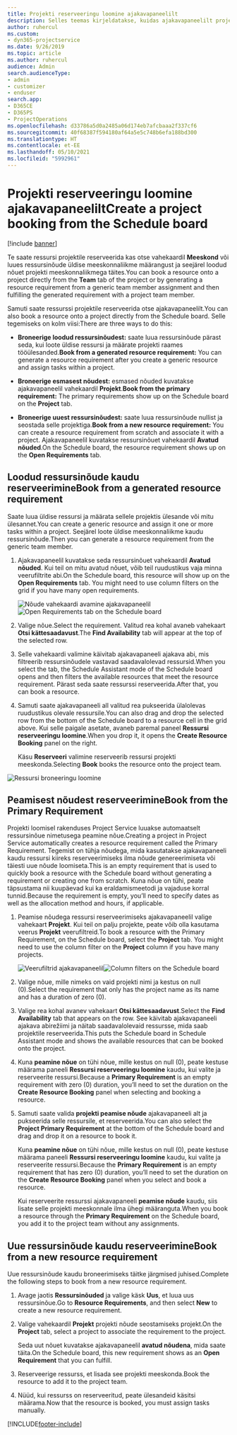 ```yaml
---
title: Projekti reserveeringu loomine ajakavapaneelilt
description: Selles teemas kirjeldatakse, kuidas ajakavapaneelilt projekti reserveeringut luua.
author: ruhercul
ms.custom:
- dyn365-projectservice
ms.date: 9/26/2019
ms.topic: article
ms.author: ruhercul
audience: Admin
search.audienceType:
- admin
- customizer
- enduser
search.app:
- D365CE
- D365PS
- ProjectOperations
ms.openlocfilehash: d33786a5d0a2485a06d174eb7afcbaaa2f337cf6
ms.sourcegitcommit: 40f68387f594180af64a5e5c748b6efa188bd300
ms.translationtype: HT
ms.contentlocale: et-EE
ms.lasthandoff: 05/10/2021
ms.locfileid: "5992961"
---
```

# <a name="create-a-project-booking-from-the-schedule-board"></a><span data-ttu-id="904b1-103">Projekti reserveeringu loomine ajakavapaneelilt</span><span class="sxs-lookup"><span data-stu-id="904b1-103">Create a project booking from the Schedule board</span></span>

[!include [banner](../includes/psa-now-project-operations.md)]

<span data-ttu-id="904b1-104">Te saate ressursi projektile reserveerida kas otse vahekaardil **Meeskond** või luues ressursinõude üldise meeskonnaliikme määrangust ja seejärel loodud nõuet projekti meeskonnaliikmega täites.</span><span class="sxs-lookup"><span data-stu-id="904b1-104">You can book a resource onto a project directly from the **Team** tab of the project or by generating a resource requirement from a generic team member assignment and then fulfilling the generated requirement with a project team member.</span></span>

<span data-ttu-id="904b1-105">Samuti saate ressurssi projektile reserveerida otse ajakavapaneelilt.</span><span class="sxs-lookup"><span data-stu-id="904b1-105">You can also book a resource onto a project directly from the Schedule board.</span></span> <span data-ttu-id="904b1-106">Selle tegemiseks on kolm viisi:</span><span class="sxs-lookup"><span data-stu-id="904b1-106">There are three ways to do this:</span></span>

- <span data-ttu-id="904b1-107">**Broneerige loodud ressursinõudest:** saate luua ressursinõude pärast seda, kui loote üldise ressursi ja määrate projekti raames tööülesanded.</span><span class="sxs-lookup"><span data-stu-id="904b1-107">**Book from a generated resource requirement:** You can generate a resource requirement after you create a generic resource and assign tasks within a project.</span></span>

- <span data-ttu-id="904b1-108">**Broneerige esmasest nõudest:** esmased nõuded kuvatakse ajakavapaneelil vahekaardil **Projekt**.</span><span class="sxs-lookup"><span data-stu-id="904b1-108">**Book from the primary requirement:** The primary requirements show up on the Schedule board on the **Project** tab.</span></span> 

- <span data-ttu-id="904b1-109">**Broneerige uuest ressursinõudest:** saate luua ressursinõude nullist ja seostada selle projektiga.</span><span class="sxs-lookup"><span data-stu-id="904b1-109">**Book from a new resource requirement:** You can create a resource requirement from scratch and associate it with a project.</span></span> <span data-ttu-id="904b1-110">Ajakavapaneelil kuvatakse ressursinõuet vahekaardil **Avatud nõuded**.</span><span class="sxs-lookup"><span data-stu-id="904b1-110">On the Schedule board, the resource requirement shows up on the **Open Requirements** tab.</span></span>

## <a name="book-from-a-generated-resource-requirement"></a><span data-ttu-id="904b1-111">Loodud ressursinõude kaudu reserveerimine</span><span class="sxs-lookup"><span data-stu-id="904b1-111">Book from a generated resource requirement</span></span>

<span data-ttu-id="904b1-112">Saate luua üldise ressursi ja määrata sellele projektis ülesande või mitu ülesannet.</span><span class="sxs-lookup"><span data-stu-id="904b1-112">You can create a generic resource and assign it one or more tasks within a project.</span></span> <span data-ttu-id="904b1-113">Seejärel loote üldise meeskonnaliikme kaudu ressursinõude.</span><span class="sxs-lookup"><span data-stu-id="904b1-113">Then you can generate a resource requirement from the generic team member.</span></span> 

1.  <span data-ttu-id="904b1-114">Ajakavapaneelil kuvatakse seda ressursinõuet vahekaardil **Avatud nõuded**. Kui teil on mitu avatud nõuet, võib teil ruudustikus vaja minna veerufiltrite abi.</span><span class="sxs-lookup"><span data-stu-id="904b1-114">On the Schedule board, this resource will show up on the **Open Requirements** tab. You might need to use column filters on the grid if you have many open requirements.</span></span> 

    <span data-ttu-id="904b1-115">![Nõude vahekaardi avamine ajakavapaneelil](media/FAQ-Project-Booking-Schedule-Board-1.png "Kuvatõmmis reserveeringute ja määrangute tabelist")</span><span class="sxs-lookup"><span data-stu-id="904b1-115">![Open Requirements tab on the Schedule board](media/FAQ-Project-Booking-Schedule-Board-1.png "Screenshot of bookings and assignments table")</span></span>

2. <span data-ttu-id="904b1-116">Valige nõue.</span><span class="sxs-lookup"><span data-stu-id="904b1-116">Select the requirement.</span></span> <span data-ttu-id="904b1-117">Valitud rea kohal avaneb vahekaart **Otsi kättesaadavust**.</span><span class="sxs-lookup"><span data-stu-id="904b1-117">The **Find Availability** tab will appear at the top of the selected row.</span></span>
 
3. <span data-ttu-id="904b1-118">Selle vahekaardi valimine käivitab ajakavapaneeli ajakava abi, mis filtreerib ressursinõudele vastavad saadavalolevad ressursid.</span><span class="sxs-lookup"><span data-stu-id="904b1-118">When you select the tab, the Schedule Assistant mode of the Schedule board opens and then filters the available resources that meet the resource requirement.</span></span> <span data-ttu-id="904b1-119">Pärast seda saate ressurssi reserveerida.</span><span class="sxs-lookup"><span data-stu-id="904b1-119">After that, you can book a resource.</span></span>

4. <span data-ttu-id="904b1-120">Samuti saate ajakavapaneeli all valitud rea pukseerida ülalolevas ruudustikus olevale ressursile.</span><span class="sxs-lookup"><span data-stu-id="904b1-120">You can also drag and drop the selected row from the bottom of the Schedule board to a resource cell in the grid above.</span></span> <span data-ttu-id="904b1-121">Kui selle paigale asetate, avaneb paremal paneel **Ressursi reserveeringu loomine**.</span><span class="sxs-lookup"><span data-stu-id="904b1-121">When you drop it, it opens the **Create Resource Booking** panel on the right.</span></span>

    <span data-ttu-id="904b1-122">Käsu **Reserveeri** valimine reserveerib ressursi projekti meeskonda.</span><span class="sxs-lookup"><span data-stu-id="904b1-122">Selecting **Book** books the resource onto the project team.</span></span>

![Ressursi broneeringu loomine](media/FAQ-Project-Booking-Schedule-Board-6.png "")
 

## <a name="book-from-the-primary-requirement"></a><span data-ttu-id="904b1-124">Peamisest nõudest reserveerimine</span><span class="sxs-lookup"><span data-stu-id="904b1-124">Book from the Primary Requirement</span></span>

<span data-ttu-id="904b1-125">Projekti loomisel rakenduses Project Service luuakse automaatselt ressursinõue nimetusega peamine nõue.</span><span class="sxs-lookup"><span data-stu-id="904b1-125">Creating a project in Project Service automatically creates a resource requirement called the Primary Requirement.</span></span> <span data-ttu-id="904b1-126">Tegemist on tühja nõudega, mida kasutatakse ajakavapaneeli kaudu ressursi kiireks reserveerimiseks ilma nõude genereerimiseta või täiesti uue nõude loomiseta.</span><span class="sxs-lookup"><span data-stu-id="904b1-126">This is an empty requirement that is used to quickly book a resource with the Schedule board without generating a requirement or creating one from scratch.</span></span> <span data-ttu-id="904b1-127">Kuna nõue on tühi, peate täpsustama nii kuupäevad kui ka eraldamismeetodi ja vajaduse korral tunnid.</span><span class="sxs-lookup"><span data-stu-id="904b1-127">Because the requirement is empty, you’ll need to specify dates as well as the allocation method and hours, if applicable.</span></span> 

1. <span data-ttu-id="904b1-128">Peamise nõudega ressursi reserveerimiseks ajakavapaneelil valige vahekaart **Projekt**. Kui teil on palju projekte, peate võib olla kasutama veerus **Projekt** veerufiltreid.</span><span class="sxs-lookup"><span data-stu-id="904b1-128">To book a resource with the Primary Requirement, on the Schedule board, select the **Project** tab. You might need to use the column filter on the **Project** column if you have many projects.</span></span>

   <span data-ttu-id="904b1-129">![Veerufiltrid ajakavapaneelil](media/FAQ-Project-Booking-Schedule-Board-2.png "Kuvatõmmis reserveeringute ja määrangute tabelist")</span><span class="sxs-lookup"><span data-stu-id="904b1-129">![Column filters on the Schedule board](media/FAQ-Project-Booking-Schedule-Board-2.png "Screenshot of bookings and assignments table")</span></span>

2. <span data-ttu-id="904b1-130">Valige nõue, mille nimeks on vaid projekti nimi ja kestus on null (0).</span><span class="sxs-lookup"><span data-stu-id="904b1-130">Select the requirement that only has the project name as its name and has a duration of zero (0).</span></span>

3. <span data-ttu-id="904b1-131">Valige rea kohal avanev vahekaart **Otsi kättesaadavust**.</span><span class="sxs-lookup"><span data-stu-id="904b1-131">Select the **Find Availability** tab that appears on the row.</span></span> <span data-ttu-id="904b1-132">See käivitab ajakavapaneeli ajakava abirežiimi ja näitab saadavalolevaid ressursse, mida saab projektile reserveerida.</span><span class="sxs-lookup"><span data-stu-id="904b1-132">This puts the Schedule board in Schedule Assistant mode and shows the available resources that can be booked onto the project.</span></span>

4. <span data-ttu-id="904b1-133">Kuna **peamine nõue** on tühi nõue, mille kestus on null (0), peate kestuse määrama paneeli **Ressursi reserveeringu loomine** kaudu, kui valite ja reserveerite ressursi.</span><span class="sxs-lookup"><span data-stu-id="904b1-133">Because a **Primary Requirement** is an empty requirement with zero (0) duration, you’ll need to set the duration on the **Create Resource Booking** panel when selecting and booking a resource.</span></span>

5. <span data-ttu-id="904b1-134">Samuti saate valida **projekti peamise nõude** ajakavapaneeli alt ja pukseerida selle ressursile, et reserveerida.</span><span class="sxs-lookup"><span data-stu-id="904b1-134">You can also select the **Project Primary Requirement** at the bottom of the Schedule board and drag and drop it on a resource to book it.</span></span>
 
    <span data-ttu-id="904b1-135">Kuna **peamine nõue** on tühi nõue, mille kestus on null (0), peate kestuse määrama paneeli **Ressursi reserveeringu loomine** kaudu, kui valite ja reserveerite ressursi.</span><span class="sxs-lookup"><span data-stu-id="904b1-135">Because the **Primary Requirement** is an empty requirement that has zero (0) duration, you’ll need to set the duration on the **Create Resource Booking** panel when you select and book a resource.</span></span>
 
    <span data-ttu-id="904b1-136">Kui reserveerite ressurssi ajakavapaneeli **peamise nõude** kaudu, siis lisate selle projekti meeskonnale ilma ühegi määranguta.</span><span class="sxs-lookup"><span data-stu-id="904b1-136">When you book a resource through the **Primary Requirement** on the Schedule board, you add it to the project team without any assignments.</span></span>
 
## <a name="book-from-a-new-resource-requirement"></a><span data-ttu-id="904b1-137">Uue ressursinõude kaudu reserveerimine</span><span class="sxs-lookup"><span data-stu-id="904b1-137">Book from a new resource requirement</span></span>
<span data-ttu-id="904b1-138">Uue ressursinõude kaudu broneerimiseks täitke järgmised juhised.</span><span class="sxs-lookup"><span data-stu-id="904b1-138">Complete the following steps to book from a new resource requirement.</span></span> 

1. <span data-ttu-id="904b1-139">Avage jaotis **Ressursinõuded** ja valige käsk **Uus**, et luua uus ressursinõue.</span><span class="sxs-lookup"><span data-stu-id="904b1-139">Go to **Resource Requirements**, and then select **New** to create a new resource requirement.</span></span>

2. <span data-ttu-id="904b1-140">Valige vahekaardil **Projekt** projekti nõude seostamiseks projekt.</span><span class="sxs-lookup"><span data-stu-id="904b1-140">On the **Project** tab, select a project to associate the requirement to the project.</span></span>
 
    <span data-ttu-id="904b1-141">Seda uut nõuet kuvatakse ajakavapaneelil **avatud nõudena**, mida saate täita.</span><span class="sxs-lookup"><span data-stu-id="904b1-141">On the Schedule board, this new requirement shows as an **Open Requirement** that you can fulfill.</span></span>

3. <span data-ttu-id="904b1-142">Reserveerige ressurss, et lisada see projekti meeskonda.</span><span class="sxs-lookup"><span data-stu-id="904b1-142">Book the resource to add it to the project team.</span></span>

4. <span data-ttu-id="904b1-143">Nüüd, kui ressurss on reserveeritud, peate ülesandeid käsitsi määrama.</span><span class="sxs-lookup"><span data-stu-id="904b1-143">Now that the resource is booked, you must assign tasks manually.</span></span>



[!INCLUDE[footer-include](../includes/footer-banner.md)]